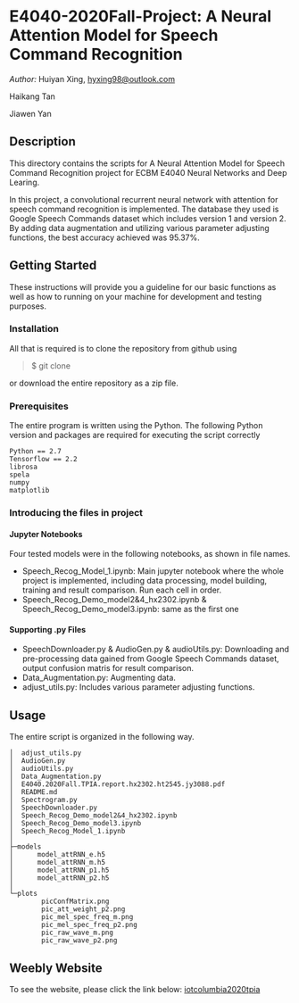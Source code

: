 
# E4040-2020Fall-Project: A Neural Attention Model for Speech Command Recognition
*Author:* 
Huiyan Xing, hyxing98@outlook.com

Haikang Tan

Jiawen Yan

## Description
This directory contains the scripts for A Neural Attention Model for Speech Command Recognition project for ECBM E4040 Neural Networks and Deep Learing. 

In this project, a convolutional recurrent neural
network with attention for speech command recognition is implemented. The database they used is Google Speech Commands dataset which includes version 1 and version 2. By adding data augmentation and utilizing various parameter adjusting functions, the best accuracy achieved was  95.37%.

## Getting Started
These instructions will provide you a guideline for our basic functions as well as how to running on your machine for development and testing purposes.
### Installation
All that is required is to clone the repository from github using

> $ git clone 

or download the entire repository as a zip file. 

###  Prerequisites
The entire program is written using the Python. The following Python version and packages are required for executing the script correctly
```
Python == 2.7
Tensorflow == 2.2
librosa
spela
numpy
matplotlib
```
### Introducing the files in project
#### Jupyter Notebooks
Four tested models were in the following notebooks, as shown in file names.
 - Speech_Recog_Model_1.ipynb:
Main jupyter notebook where the whole project is implemented, including data processing, model building, training and result comparison. Run each cell in order.
- Speech_Recog_Demo_model2&4_hx2302.ipynb & Speech_Recog_Demo_model3.ipynb: same as the first one

#### Supporting .py Files

 - SpeechDownloader.py & AudioGen.py & audioUtils.py:
Downloading and pre-processing data gained from Google Speech Commands dataset, output confusion matris for result comparison.
- Data_Augmentation.py:
Augmenting data.
- adjust_utils.py:
Includes various parameter adjusting functions.


## Usage
The entire script is organized in the following way.
```
│  adjust_utils.py
│  AudioGen.py
│  audioUtils.py
│  Data_Augmentation.py
│  E4040.2020Fall.TPIA.report.hx2302.ht2545.jy3088.pdf
│  README.md
│  Spectrogram.py
│  SpeechDownloader.py
│  Speech_Recog_Demo_model2&4_hx2302.ipynb
│  Speech_Recog_Demo_model3.ipynb
│  Speech_Recog_Model_1.ipynb
│
├─models
│      model_attRNN_e.h5
│      model_attRNN_m.h5
│      model_attRNN_p1.h5
│      model_attRNN_p2.h5
│
└─plots
        picConfMatrix.png
        pic_att_weight_p2.png
        pic_mel_spec_freq_m.png
        pic_mel_spec_freq_p2.png
        pic_raw_wave_m.png
        pic_raw_wave_p2.png
```

## Weebly Website
To see the website, please click the link below:
[iotcolumbia2020tpia](https://iotcolumbia2020tpia.weebly.com)




